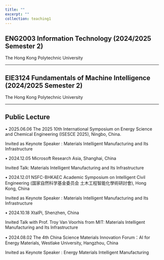 ```yaml
---
title: ""
excerpt: ""
collection: teaching1
---
```


## ENG2003 Information Technology (2024/2025 Semester 2)
The Hong Kong Polytechnic University  

---

## EIE3124 Fundamentals of Machine Intelligence (2024/2025 Semester 2)
The Hong Kong Polytechnic University  

---

## Public Lecture

•	2025.06.06 The 2025 10th International Symposium on Energy Science and Chemical Engineering (ISESCE 2025), Ningbo, China.

  Invited as Keynote Speaker :  Materials Intelligent Manufacturing and Its Infrastructure
  

•	2024.12.05 Microsoft Research Asia, Shanghai, China

  Invited Talk:  Materials Intelligent Manufacturing and Its Infrastructure
  

•	2024.12.01 NSFC-BHKAEC Academic Symposium on Intelligent Civil Engineering (国家自然科学基金委员会 土木工程智能化學術研討會), Hong Kong, China

  Invited as Keynote Speaker :  Materials Intelligent Manufacturing and Its Infrastructure
  

•	2024.10.18 XtalPi, Shenzhen, China

  Invited Talk with Prof. Troy Van Voorhis from MIT:  Materials Intelligent Manufacturing and Its Infrastructure
  

•	2024.08.02 The 4th China Science Materials Innovation Forum：AI for Energy Materials, Westlake University, Hangzhou, China

  Invited as Keynote Speaker :  Energy Materials Intelligent Manufacturing 
